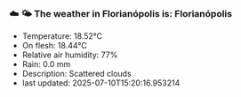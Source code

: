 ### ☁️ 🌤️  The weather in Florianópolis is: Florianópolis

- Temperature: 18.52°C
- On flesh: 18.44°C
- Relative air humidity: 77%
- Rain: 0.0 mm
- Description: Scattered clouds
- last updated: 2025-07-10T15:20:16.953214
